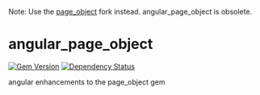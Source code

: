 Note: Use the [page_object](https://github.com/bootstraponline/page_object) fork instead.
angular_page_object is obsolete.

# angular_page_object
[![Gem Version](https://badge.fury.io/rb/angular_page_object.svg)](http://badge.fury.io/rb/angular_page_object)
[![Dependency Status](https://gemnasium.com/bootstraponline/angular_page_object.svg)](https://gemnasium.com/bootstraponline/angular_page_object)

angular enhancements to the page_object gem
